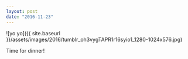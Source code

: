 ```yaml
---
layout: post
date: "2016-11-23"
---
```


![yo yo]({{ site.baseurl }}/assets/images/2016/tumblr_oh3vygTAPR1r16syio1_1280-1024x576.jpg)

Time for dinner!
